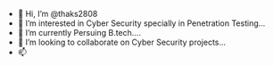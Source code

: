 - 👋 Hi, I’m @thaks2808
- 👀 I’m interested in Cyber Security specially in Penetration Testing...
- 🌱 I’m currently Persuing B.tech....
- 💞️ I’m looking to collaborate on Cyber Security projects...
- 📫 

<!---
thaks2808/thaks2808 is a ✨ special ✨ repository because its `README.md` (this file) appears on your GitHub profile.
You can click the Preview link to take a look at your changes.
--->

